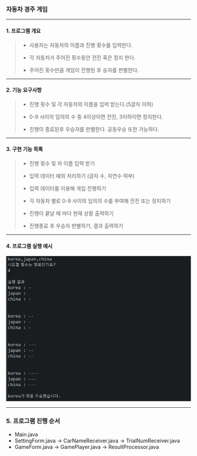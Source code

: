 ### 자동차 경주 게임

---
#### 1. 프로그램 개요

> * 사용자는 자동차의 이름과 진행 횟수를 입력한다.
>
> * 각 자동차가 주어진 횟수동안 전진 혹은 정지 한다.
>
> * 주어진 횟수만큼 게임이 진행된 후 승자를 판별한다.

---
#### 2. 기능 요구사항

> * 진행 횟수 및 각 자동차의 이름을 입력 받는다.(5글자 이하)
>
> * 0-9 사이의 임의의 수 중 4이상이면 전진, 3이하이면 정지한다.
>
> * 진행이 종료된후 우승자를 판별한다. 공동우승 또한 가능하다. 

---
#### 3. 구현 기능 목록

> * 진행 횟수 및 차 이름 입력 받기
>
> * 입력 데이터 예외 처리하기 (글자 수, 자연수 여부)
>
> * 입력 데이터를 이용해 게임 진행하기
>
> * 각 자동차 별로 0-9 사이의 임의의 수를 부여해 전진 또는 정지하기
>
> * 진행이 끝날 때 마다 현재 상황 출력하기
>
> * 진행종료 후 우승자 판별하기, 결과 출력하기

---
#### 4. 프로그램 실행 예시

![result](./images/result.png)

---
### 5. 프로그램 진행 순서

- Main.java
- SettingForm.java -> CarNameReceiver.java -> TrialNumReceiver.java
- GameForm.java -> GamePlayer.java -> ResultProcessor.java